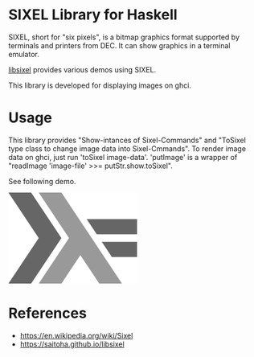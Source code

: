 # SIXEL Library for Haskell

SIXEL, short for "six pixels", is a bitmap graphics format supported by terminals and printers from DEC. 
It can show graphics in a terminal emulator.

[libsixel](https://saitoha.github.io/libsixel/) provides various demos using SIXEL.

This library is developed for displaying images on ghci.

# Usage

This library provides "Show-intances of Sixel-Commands" and "ToSixel type class to change image data into Sixel-Cmmands".
To render image data on ghci, just run 'toSixel image-data'.
'putImage' is a wrapper of "readImage 'image-file' >>= putStr.show.toSixel".

See following demo.

![demo](./logo.png)


# References

* https://en.wikipedia.org/wiki/Sixel
* https://saitoha.github.io/libsixel

